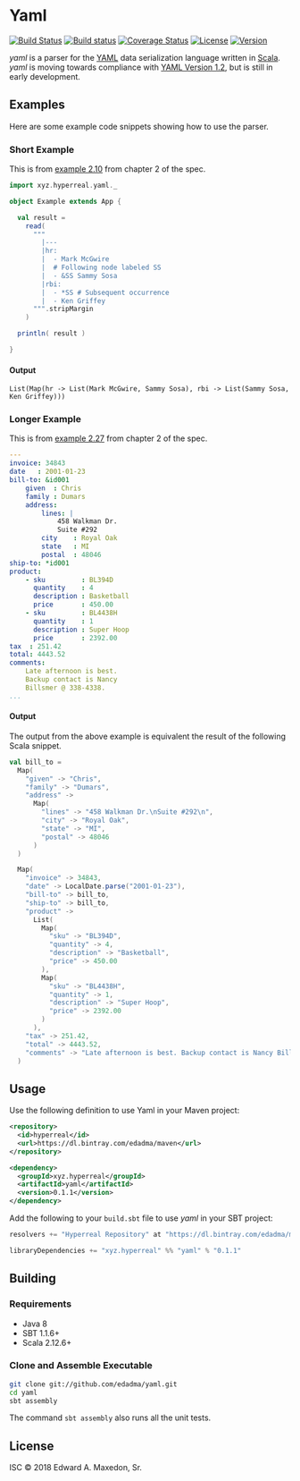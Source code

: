 Yaml
====

[![Build Status](https://www.travis-ci.org/edadma/yaml.svg?branch=master)](https://www.travis-ci.org/edadma/yaml)
[![Build status](https://ci.appveyor.com/api/projects/status/h5b23n2vd0k4oh9q/branch/master?svg=true)](https://ci.appveyor.com/project/edadma/yaml/branch/master)
[![Coverage Status](https://coveralls.io/repos/github/edadma/yaml/badge.svg?branch=master)](https://coveralls.io/github/edadma/yaml?branch=master)
[![License](https://img.shields.io/badge/license-ISC-blue.svg)](https://github.com/edadma/yaml/blob/master/LICENSE)
[![Version](https://img.shields.io/badge/latest_release-v0.1.1-orange.svg)](https://github.com/edadma/yaml/releases/tag/v0.1.1)

*yaml* is a parser for the [YAML](http://yaml.org/) data serialization language written in [Scala](http://scala-lang.org). *yaml* is moving towards compliance with [YAML Version 1.2](http://yaml.org/spec/1.2/spec.html), but is still in early development.


Examples
--------

Here are some example code snippets showing how to use the parser.

### Short Example

This is from [example 2.10](http://yaml.org/spec/1.2/spec.html#id2760658) from chapter 2 of the spec.

```scala
import xyz.hyperreal.yaml._

object Example extends App {

  val result =
    read(
      """
        |---
        |hr:
        |  - Mark McGwire
        |  # Following node labeled SS
        |  - &SS Sammy Sosa
        |rbi:
        |  - *SS # Subsequent occurrence
        |  - Ken Griffey
      """.stripMargin
    )

  println( result )

}
```

#### Output

    List(Map(hr -> List(Mark McGwire, Sammy Sosa), rbi -> List(Sammy Sosa, Ken Griffey)))


### Longer Example

This is from [example 2.27](http://yaml.org/spec/1.2/spec.html#id2761823) from chapter 2 of the spec.

```yaml
---
invoice: 34843
date   : 2001-01-23
bill-to: &id001
    given  : Chris
    family : Dumars
    address:
        lines: |
            458 Walkman Dr.
            Suite #292
        city    : Royal Oak
        state   : MI
        postal  : 48046
ship-to: *id001
product:
    - sku         : BL394D
      quantity    : 4
      description : Basketball
      price       : 450.00
    - sku         : BL4438H
      quantity    : 1
      description : Super Hoop
      price       : 2392.00
tax  : 251.42
total: 4443.52
comments:
    Late afternoon is best.
    Backup contact is Nancy
    Billsmer @ 338-4338.
...
```

#### Output

The output from the above example is equivalent the result of the following Scala snippet.

```scala
val bill_to =
  Map(
    "given" -> "Chris",
    "family" -> "Dumars",
    "address" ->
      Map(
        "lines" -> "458 Walkman Dr.\nSuite #292\n",
        "city" -> "Royal Oak",
        "state" -> "MI",
        "postal" -> 48046
      )
  )

  Map(
    "invoice" -> 34843,
    "date" -> LocalDate.parse("2001-01-23"),
    "bill-to" -> bill_to,
    "ship-to" -> bill_to,
    "product" ->
      List(
        Map(
          "sku" -> "BL394D",
          "quantity" -> 4,
          "description" -> "Basketball",
          "price" -> 450.00
        ),
        Map(
          "sku" -> "BL4438H",
          "quantity" -> 1,
          "description" -> "Super Hoop",
          "price" -> 2392.00
        )
      ),
    "tax" -> 251.42,
    "total" -> 4443.52,
    "comments" -> "Late afternoon is best. Backup contact is Nancy Billsmer @ 338-4338."
  )
```

Usage
-----

Use the following definition to use Yaml in your Maven project:

```xml
<repository>
  <id>hyperreal</id>
  <url>https://dl.bintray.com/edadma/maven</url>
</repository>

<dependency>
  <groupId>xyz.hyperreal</groupId>
  <artifactId>yaml</artifactId>
  <version>0.1.1</version>
</dependency>
```

Add the following to your `build.sbt` file to use *yaml* in your SBT project:

```sbt
resolvers += "Hyperreal Repository" at "https://dl.bintray.com/edadma/maven"

libraryDependencies += "xyz.hyperreal" %% "yaml" % "0.1.1"
```

Building
--------

### Requirements

- Java 8
- SBT 1.1.6+
- Scala 2.12.6+

### Clone and Assemble Executable

```bash
git clone git://github.com/edadma/yaml.git
cd yaml
sbt assembly
```

The command `sbt assembly` also runs all the unit tests.


License
-------

ISC © 2018 Edward A. Maxedon, Sr.